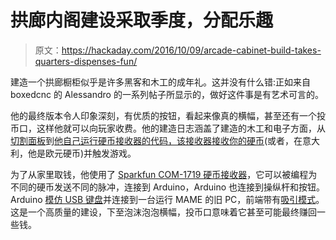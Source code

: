 # 拱廊内阁建设采取季度，分配乐趣

> 原文：<https://hackaday.com/2016/10/09/arcade-cabinet-build-takes-quarters-dispenses-fun/>

建造一个拱廊橱柜似乎是许多黑客和木工的成年礼。这并没有什么错:正如来自 boxedcnc 的 Alessandro 的一系列帖子所显示的，做好这件事是有艺术可言的。

他的最终版本令人印象深刻，有优质的按钮，看起来像真的横幅，甚至还有一个投币口，这样他就可以向玩家收费。他的建造日志涵盖了建造的木工和电子方面，从[切割面板](http://boxedcnc.blogspot.it/2014/04/coin-op-mini-arcade-cabinet-build-log.html)到[他自己运行硬币接收器的代码，该接收器接收你的硬币](http://boxedcnc.blogspot.it/2016/10/coin-op-mini-arcade-cabinet-build-log-33.html)(或者，在意大利，他是欧元硬币)并触发游戏。

为了从家里取钱，他使用了 [Sparkfun COM-1719 硬币接收器](https://www.sparkfun.com/products/11719)，它可以被编程为不同的硬币发送不同的脉冲，连接到 Arduino，Arduino 也连接到操纵杆和按钮。Arduino [模仿 USB 键盘](http://hackaday.com/2012/06/29/turning-an-arduino-into-a-usb-keyboard/)并连接到一台运行 MAME 的旧 PC，前端带有[吸引模式](http://attractmode.org/)。这是一个高质量的建设，下至泡沫泡泡横幅，投币口意味着它甚至可能最终赚回一些钱。